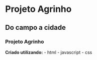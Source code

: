 
# Projeto Agrinho #

## Do campo a cidade ##

### Projeto Agrinho ###

**Criado utilizando:**
    - html
    - javascript
    - css

